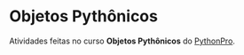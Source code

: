 # Objetos Pythônicos

Atividades feitas no curso **Objetos Pythônicos** do [PythonPro](https://adm.python.pro.br/).


